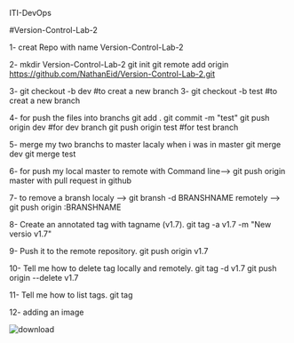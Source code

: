 ITI-DevOps

#Version-Control-Lab-2

1- creat Repo with name Version-Control-Lab-2

2- mkdir Version-Control-Lab-2
git init
git remote add origin https://github.com/NathanEid/Version-Control-Lab-2.git

3- git checkout -b dev #to creat a new branch
3- git checkout -b test #to creat a new branch

4- for push the files into branchs
git add .
git commit -m "test"
git push origin dev #for dev branch
git push origin test #for test branch

5- merge my two branchs to master lacaly
when i was in master
git merge dev
git merge test

6- for push my local master to remote
with Command line--> git push origin master
with pull request in github

7- to remove a bransh 
localy --> git bransh -d BRANSHNAME 
remotely --> git push origin :BRANSHNAME

8- Create an annotated tag with tagname (v1.7).
git tag -a v1.7 -m "New versio v1.7"

9- Push it to the remote repository.
git push origin v1.7

10- Tell me how to delete tag locally and remotely.
git tag -d v1.7
git push origin --delete v1.7

11- Tell me how to list tags.
git tag 

12- adding an image

![download](https://user-images.githubusercontent.com/40915944/204588563-fb619156-cb8e-412c-becd-a5d29cd17e9f.png)
